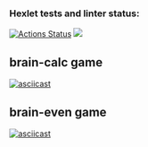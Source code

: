 ### Hexlet tests and linter status:
[![Actions Status](https://github.com/dev0ros/python-project-lvl1/workflows/hexlet-check/badge.svg)](https://github.com/dev0ros/python-project-lvl1/actions)
<a href="https://codeclimate.com/github/dev0ros/python-project-lvl1/maintainability"><img src="https://api.codeclimate.com/v1/badges/cafb6b160635562a45a0/maintainability" /></a>


## brain-calc game
[![asciicast](https://asciinema.org/a/FpjcjQgxtvzRr9VXb6BbhkeNs.svg)](https://asciinema.org/a/FpjcjQgxtvzRr9VXb6BbhkeNs)

## brain-even game
[![asciicast](https://asciinema.org/a/MvvvjSTYggoNMJFwJBZrIdZOJ.svg)](https://asciinema.org/a/MvvvjSTYggoNMJFwJBZrIdZOJ)
